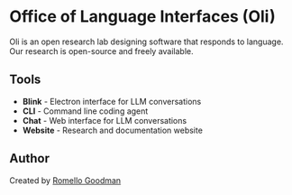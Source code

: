 # Office of Language Interfaces (Oli)

Oli is an open research lab designing software that responds to language. Our research is open-source and freely available.

## Tools

- **Blink** - Electron interface for LLM conversations
- **CLI** - Command line coding agent
- **Chat** - Web interface for LLM conversations
- **Website** - Research and documentation website

## Author

Created by [Romello Goodman](https://romellogoodman.com)
